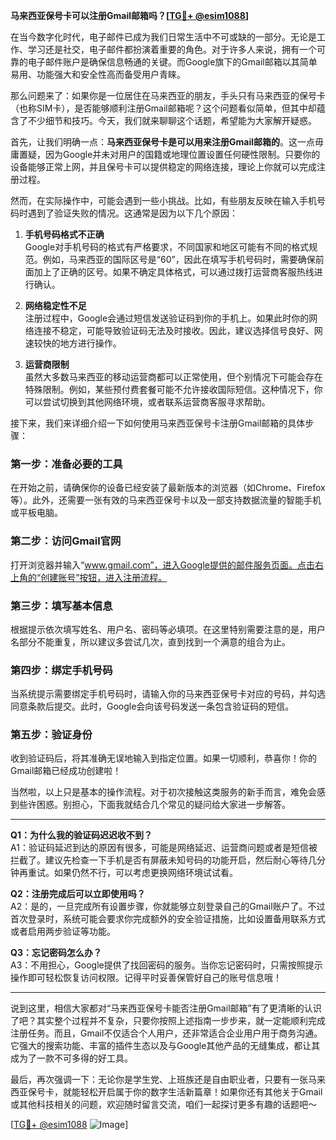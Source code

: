 **马来西亚保号卡可以注册Gmail邮箱吗？[[TG💪+ @esim1088](https://t.me/s/esim1088)]**

在当今数字化时代，电子邮件已成为我们日常生活中不可或缺的一部分。无论是工作、学习还是社交，电子邮件都扮演着重要的角色。对于许多人来说，拥有一个可靠的电子邮件账户是确保信息畅通的关键。而Google旗下的Gmail邮箱以其简单易用、功能强大和安全性高而备受用户青睐。

那么问题来了：如果你是一位居住在马来西亚的朋友，手头只有马来西亚的保号卡（也称SIM卡），是否能够顺利注册Gmail邮箱呢？这个问题看似简单，但其中却蕴含了不少细节和技巧。今天，我们就来聊聊这个话题，希望能为大家解开疑惑。

首先，让我们明确一点：**马来西亚保号卡是可以用来注册Gmail邮箱的**。这一点毋庸置疑，因为Google并未对用户的国籍或地理位置设置任何硬性限制。只要你的设备能够正常上网，并且保号卡可以提供稳定的网络连接，理论上你就可以完成注册过程。

然而，在实际操作中，可能会遇到一些小挑战。比如，有些朋友反映在输入手机号码时遇到了验证失败的情况。这通常是因为以下几个原因：

1. **手机号码格式不正确**  
   Google对手机号码的格式有严格要求，不同国家和地区可能有不同的格式规范。例如，马来西亚的国际区号是“60”，因此在填写手机号码时，需要确保前面加上了正确的区号。如果不确定具体格式，可以通过拨打运营商客服热线进行确认。

2. **网络稳定性不足**  
   注册过程中，Google会通过短信发送验证码到你的手机上。如果此时你的网络连接不稳定，可能导致验证码无法及时接收。因此，建议选择信号良好、网速较快的地方进行操作。

3. **运营商限制**  
   虽然大多数马来西亚的移动运营商都可以正常使用，但个别情况下可能会存在特殊限制。例如，某些预付费套餐可能不允许接收国际短信。这种情况下，你可以尝试切换到其他网络环境，或者联系运营商客服寻求帮助。

接下来，我们来详细介绍一下如何使用马来西亚保号卡注册Gmail邮箱的具体步骤：

### 第一步：准备必要的工具  
在开始之前，请确保你的设备已经安装了最新版本的浏览器（如Chrome、Firefox等）。此外，还需要一张有效的马来西亚保号卡以及一部支持数据流量的智能手机或平板电脑。

### 第二步：访问Gmail官网  
打开浏览器并输入“www.gmail.com”，进入Google提供的邮件服务页面。点击右上角的“创建账号”按钮，进入注册流程。

### 第三步：填写基本信息  
根据提示依次填写姓名、用户名、密码等必填项。在这里特别需要注意的是，用户名部分不能重复，所以建议多尝试几次，直到找到一个满意的组合为止。

### 第四步：绑定手机号码  
当系统提示需要绑定手机号码时，请输入你的马来西亚保号卡对应的号码，并勾选同意条款后提交。此时，Google会向该号码发送一条包含验证码的短信。

### 第五步：验证身份  
收到验证码后，将其准确无误地输入到指定位置。如果一切顺利，恭喜你！你的Gmail邮箱已经成功创建啦！

当然啦，以上只是基本的操作流程。对于初次接触这类服务的新手而言，难免会感到些许困惑。别担心，下面我就结合几个常见的疑问给大家进一步解答。

---

**Q1：为什么我的验证码迟迟收不到？**  
A1：验证码延迟到达的原因有很多，可能是网络延迟、运营商问题或者是短信被拦截了。建议先检查一下手机是否有屏蔽未知号码的功能开启，然后耐心等待几分钟再重试。如果仍然不行，可以考虑更换网络环境试试看。

**Q2：注册完成后可以立即使用吗？**  
A2：是的，一旦完成所有设置步骤，你就能够立刻登录自己的Gmail账户了。不过首次登录时，系统可能会要求你完成额外的安全验证措施，比如设置备用联系方式或者启用两步验证等功能。

**Q3：忘记密码怎么办？**  
A3：不用担心，Google提供了找回密码的服务。当你忘记密码时，只需按照提示操作即可轻松恢复访问权限。记得平时妥善保管好自己的账号信息哦！

---

说到这里，相信大家都对“马来西亚保号卡能否注册Gmail邮箱”有了更清晰的认识了吧？其实整个过程并不复杂，只要你按照上述指南一步步来，就一定能顺利完成注册任务。而且，Gmail不仅适合个人用户，还非常适合企业用户用于商务沟通。它强大的搜索功能、丰富的插件生态以及与Google其他产品的无缝集成，都让其成为了一款不可多得的好工具。

最后，再次强调一下：无论你是学生党、上班族还是自由职业者，只要有一张马来西亚保号卡，就能轻松开启属于你的数字生活新篇章！如果你还有其他关于Gmail或其他科技相关的问题，欢迎随时留言交流，咱们一起探讨更多有趣的话题吧～

[[TG💪+ @esim1088](https://t.me/s/esim1088) ![Image](https://i.postimg.cc/4NQfJmqS/Snipaste-2025-05-13-00-14-12.png)]